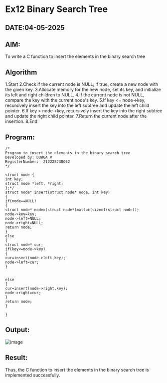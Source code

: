 # Ex12 Binary Search Tree
## DATE:04-05-2025
## AIM:
To write a C function to insert the elements in the binary search tree

## Algorithm
1.Start
2.Check if the current node is NULL; if true, create a new node with the given key.
3.Allocate memory for the new node, set its key, and initialize its left and right children to NULL.
4.If the current node is not NULL, compare the key with the current node's key.
5.If key <= node->key, recursively insert the key into the left subtree and update the left child pointer.
6.If key > node->key, recursively insert the key into the right subtree and update the right child pointer.
7.Return the current node after the insertion.
8.End  

## Program:
```
/*
Program to insert the elements in the binary search tree
Developed by: DURGA V
RegisterNumber:  212223230052
*/

struct node { 
int key; 
struct node *left, *right; 
};*/ 
struct node* insert(struct node* node, int key) 
{ 
if(node==NULL) 
{ 
struct node* node=(struct node*)malloc(sizeof(struct node)); 
node->key=key; 
node->left=NULL; 
node->right=NULL; 
return node; 
} 
else 
{ 
struct node* cur; 
if(key<=node->key) 
{ 
cur=insert(node->left,key); 
node->left=cur; 
} 
  
  
else 
{ 
cur=insert(node->right,key); 
node->right=cur; 
} 
return node; 
} 
 
} 
```

## Output:

![image](https://github.com/user-attachments/assets/71d60cf3-db2f-4049-bff9-1bf6917466f3)


## Result:
Thus, the C function to insert the elements in the binary search tree is implemented successfully.
